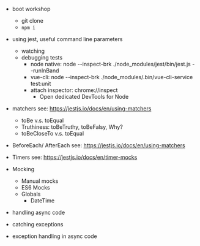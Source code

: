 - boot workshop
	- git clone
	- `npm i`

- using jest, useful command line parameters
	- watching
	- debugging tests
		- node native: node --inspect-brk ./node_modules/jest/bin/jest.js --runInBand <options>
		- vue-cli: node --inspect-brk ./node_modules/.bin/vue-cli-service test:unit
		- attach inspector: chrome://inspect
			- Open dedicated DevTools for Node

- matchers
	see: https://jestjs.io/docs/en/using-matchers
	- toBe v.s. toEqual
	- Truthiness: toBeTruthy, toBeFalsy, Why? 
	- toBeCloseTo v.s. toEqual

- BeforeEach/ AfterEach
    see: https://jestjs.io/docs/en/using-matchers

- Timers
    see: https://jestjs.io/docs/en/timer-mocks
    
- Mocking 	
	- Manual mocks
	- ES6 Mocks
	- Globals
		- DateTime

- handling async code

- catching exceptions

- exception handling in async code
